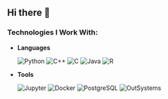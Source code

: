 ## Hi there 👋

### Technologies I Work With:
- **Languages**
 
  ![Python](https://img.shields.io/badge/Python-3776AB?style=for-the-badge&logo=python&logoColor=white)
  ![C++](https://img.shields.io/badge/C%2B%2B-00599C?style=for-the-badge&logo=c%2B%2B&logoColor=white)
  ![C](https://img.shields.io/badge/C-00599C?style=for-the-badge&logo=c&logoColor=white)
  ![Java](https://img.shields.io/badge/Java-ED8B00?style=for-the-badge&logo=java&logoColor=white)
  ![R](https://img.shields.io/badge/R-276DC3?style=for-the-badge&logo=r&logoColor=white)

- **Tools**
  
  ![Jupyter](https://img.shields.io/badge/Jupyter-F37626?style=for-the-badge&logo=jupyter&logoColor=white)
  ![Docker](https://img.shields.io/badge/Docker-2496ED?style=for-the-badge&logo=docker&logoColor=white)
  ![PostgreSQL](https://img.shields.io/badge/PostgreSQL-316192?style=for-the-badge&logo=postgresql&logoColor=white)
  ![OutSystems](https://img.shields.io/badge/OutSystems-E03236?style=for-the-badge&logo=outsystems&logoColor=white)
<!--
**vasco-s-pereira/vasco-s-pereira** is a ✨ _special_ ✨ repository because its `README.md` (this file) appears on your GitHub profile.

Here are some ideas to get you started:

- 🔭 I’m currently working on ...
- 🌱 I’m currently learning ...
- 👯 I’m looking to collaborate on ...
- 🤔 I’m looking for help with ...
- 💬 Ask me about ...
- 📫 How to reach me: ...
- 😄 Pronouns: ...
- ⚡ Fun fact: ...
-->
